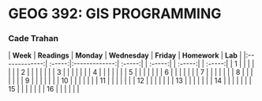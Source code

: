 # GEOG 392: GIS PROGRAMMING
### Cade Trahan


| **Week** | **Readings** | **Monday** | **Wednesday** | **Friday** | **Homework** | **Lab** |
|:-------------:| :-----:|:-------------:| :-----:| | :-----:| | :-----:| | :-----:|
| 1           |  |  |  |  |  |
| 2           |  |  |  |  |  |
| 3      |  |  |  |  |  |
| 4      |  |  |  |  |  |
| 5    |  |  |  |  |  |
| 6    |  |  |  |  |  |
| 7    |  |  |  |  |  |
| 8    |  |  |  |  |  |
| 9    |  |  |  |  |  |
| 10    |  |  |  |  |  |
| 11    |  |  |  |  |  |
| 12    |  |  |  |  |  |
| 13    |  |  |  |  |  |
| 14    |  |  |  |  |  |
| 15    |  |  |  |  |  |
| 16    |  |  |  |  |  |